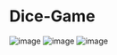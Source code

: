 # Dice-Game
![image](https://github.com/user-attachments/assets/81169693-6968-4b56-83ee-39cd6c4ea0a2)
![image](https://github.com/user-attachments/assets/16d2d465-eae5-4738-a9a1-336a8ec7231c)
![image](https://github.com/user-attachments/assets/a10e408c-e0c0-4928-8c08-38519fc3e819)
